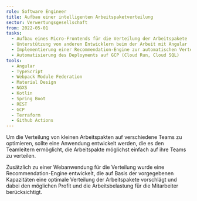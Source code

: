```yaml
---
role: Software Engineer
title: Aufbau einer intelligenten Arbeitspaketverteilung
sector: Verwertungsgesellschaft
from: 2022-05-01
tasks:
  - Aufbau eines Micro-Frontends für die Verteilung der Arbeitspakete
  - Unterstützung von anderen Entwicklern beim der Arbeit mit Angular
  - Implementierung einer Recommendation-Engine zur automatischen Verteilung
  - Automatisierung des Deployments auf GCP (Cloud Run, Cloud SQL)
tools:
  - Angular
  - TypeScript
  - Webpack Module Federation
  - Material Design
  - NGXS
  - Kotlin
  - Spring Boot
  - REST
  - GCP
  - Terraform
  - Github Actions
---
```


Um die Verteilung von kleinen Arbeitspakten auf verschiedene Teams zu optimieren, sollte eine Anwendung entwickelt werden, die es den Teamleitern ermöglicht, die Arbeitspakte möglichst einfach auf ihre Teams zu verteilen.

Zusätzlich zu einer Webanwendung für die Verteilung wurde eine Recommendation-Engine entwickelt, die auf Basis der vorgegebenen Kapazitäten eine optimale Verteilung der Arbeitspakete vorschlägt und dabei den möglichen Profit und die Arbeitsbelastung für die Mitarbeiter berücksichtigt.
